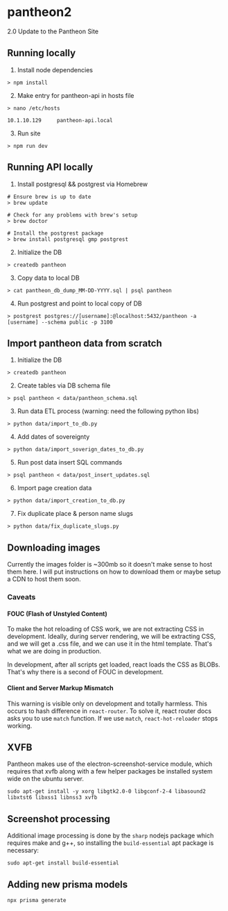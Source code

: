 # pantheon2

2.0 Update to the Pantheon Site

## Running locally

1. Install node dependencies

```
> npm install
```

2. Make entry for pantheon-api in hosts file

```
> nano /etc/hosts

10.1.10.129     pantheon-api.local
```

3. Run site

```
> npm run dev
```

## Running API locally

1. Install postgresql && postgrest via Homebrew

```
# Ensure brew is up to date
> brew update

# Check for any problems with brew's setup
> brew doctor

# Install the postgrest package
> brew install postgresql gmp postgrest
```

2. Initialize the DB

```
> createdb pantheon
```

3. Copy data to local DB

```
> cat pantheon_db_dump_MM-DD-YYYY.sql | psql pantheon
```

4. Run postgrest and point to local copy of DB

```
> postgrest postgres://[username]:@localhost:5432/pantheon -a [username] --schema public -p 3100
```

## Import pantheon data from scratch

1. Initialize the DB

```
> createdb pantheon
```

2. Create tables via DB schema file

```
> psql pantheon < data/pantheon_schema.sql
```

3. Run data ETL process (warning: need the following python libs)

```
> python data/import_to_db.py
```

4. Add dates of sovereignty

```
> python data/import_soverign_dates_to_db.py
```

5. Run post data insert SQL commands

```
> psql pantheon < data/post_insert_updates.sql
```

6. Import page creation data

```
> python data/import_creation_to_db.py
```

7. Fix duplicate place & person name slugs

```
> python data/fix_duplicate_slugs.py
```

## Downloading images

Currently the images folder is ~300mb so it doesn't make sense to host them here. I will put instructions on how to download them or maybe setup a CDN to host them soon.

### Caveats

#### FOUC (Flash of Unstyled Content)

To make the hot reloading of CSS work, we are not extracting CSS in development. Ideally, during server rendering, we will be extracting CSS, and we will get a .css file, and we can use it in the html template. That's what we are doing in production.

In development, after all scripts get loaded, react loads the CSS as BLOBs. That's why there is a second of FOUC in development.

#### Client and Server Markup Mismatch

This warning is visible only on development and totally harmless. This occurs to hash difference in `react-router`. To solve it, react router docs asks you to use `match` function. If we use `match`, `react-hot-reloader` stops working.

## XVFB

Pantheon makes use of the electron-screenshot-service module, which requires that xvfb along with a few helper packages be installed system wide on the ubuntu server.

```
sudo apt-get install -y xorg libgtk2.0-0 libgconf-2-4 libasound2 libxtst6 libxss1 libnss3 xvfb
```

## Screenshot processing

Additional image processing is done by the `sharp` nodejs package which requires make and g++, so installing the `build-essential` apt package is necessary:

```
sudo apt-get install build-essential
```

## Adding new prisma models

```
npx prisma generate
```
